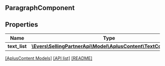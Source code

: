 ## ParagraphComponent

## Properties

Name | Type | Description | Notes
------------ | ------------- | ------------- | -------------
**text_list** | [**\Evers\SellingPartnerApi\Model\AplusContent\TextComponent[]**](TextComponent.md) |  |

[[AplusContent Models]](../) [[API list]](../../Api) [[README]](../../../README.md)
